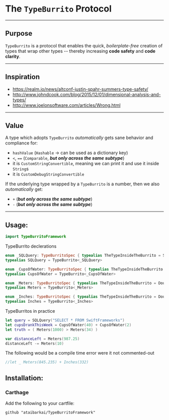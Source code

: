 
# The `TypeBurrito` Protocol

---------

## Purpose

`TypeBurrito` is a protocol that enables the quick, *boilerplate-free* creation of types that wrap other types --
thereby increasing **code safety** and **code clarity**.


---------

## Inspiration

* https://realm.io/news/altconf-justin-spahr-summers-type-safety/
* http://www.johndcook.com/blog/2015/12/01/dimensional-analysis-and-types/
* http://www.joelonsoftware.com/articles/Wrong.html

---------

## Value

A type which adopts `TypeBurrito` *automatically* gets sane behavior and compliance for:
* `hashValue` (`Hashable` -> can be used as a dictionary key)
* `<`, `==` (`Comparable`, ***but only across the same subtype***)
* it is `CustomStringConvertible`, meaning we can print it and use it inside `String`s
* it is `CustomDebugStringConvertible`

If the underlying type wrapped by a `TypeBurrito` is a number, then we also *automatically* get:
* `+` (***but only across the same subtype***)
* `-` (***but only across the same subtype***)

---------

## Usage:

```swift
import TypeBurritoFramework

```
TypeBurrito declerations
```swift
enum _SQLQuery: TypeBurritoSpec { typealias TheTypeInsideTheBurrito = String }
typealias SQLQuery = TypeBurrito<_SQLQuery>

enum _CupsOfWater: TypeBurritoSpec { typealias TheTypeInsideTheBurrito = Int }
typealias CupsOfWater = TypeBurrito<_CupsOfWater>

enum _Meters: TypeBurritoSpec { typealias TheTypeInsideTheBurrito = Double }
typealias Meters = TypeBurrito<_Meters>

enum _Inches: TypeBurritoSpec { typealias TheTypeInsideTheBurrito = Double }
typealias Inches = TypeBurrito<_Inches>

```
TypeBurritos in practice
```swift
let query = SQLQuery("SELECT * FROM SwiftFrameworks")
let cupsDrankThisWeek = CupsOfWater(40) + CupsOfWater(2)
let truth = ( Meters(1000) > Meters(34) )

var distanceLeft = Meters(987.25)
distanceLeft -= Meters(10)

```
The following would be a compile time error were it not commented-out
```swift
//let _ Meters(845.235) + Inches(332)

```

## Installation:

### Carthage
Add the following to your cartfile:

`github "ataibarkai/TypeBurritoFramework"`


